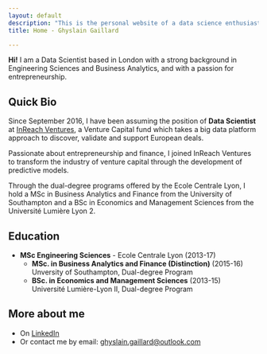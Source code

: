 ```yaml
---
layout: default
description: "This is the personal website of a data science enthusiast with a big passion for entrepreneurship."
title: Home - Ghyslain Gaillard

---
```


**Hi!** I am a Data Scientist based in London with a strong background in Engineering Sciences and Business Analytics, and with a passion for entrepreneurship.

## Quick Bio

Since September 2016, I have been assuming the position of **Data Scientist** at [InReach Ventures](http://www.inreachventures.com/), a Venture Capital fund which takes a big data platform approach to discover, validate and support European deals.

Passionate about entrepreneurship and finance, I joined InReach Ventures to transform the industry of venture capital through the development of predictive models.

Through the dual-degree programs offered by the Ecole Centrale Lyon, I hold a MSc in Business Analytics and Finance from the University of Southampton and a BSc in Economics and Management Sciences from the Université Lumière Lyon 2.

## Education

* **MSc Engineering Sciences** - Ecole Centrale Lyon (2013-17)  
	- **MSc. in Business Analytics and Finance (Distinction)**  (2015-16)  
	Unversity of Southampton, Dual-degree Program    
	- **BSc. in Economics and Management Sciences** (2013-15)  
	Université Lumière-Lyon II, Dual-degree Program  

## More about me

- On [LinkedIn](https://www.linkedin.com/in/ghyslaingaillard)
- Or contact me by email: [ghyslain.gaillard@outlook.com](mailto:ghyslain.gaillard@outlook.com)

